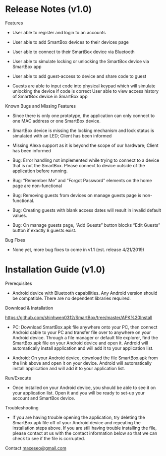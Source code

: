 # Release Notes (v1.0)
Features

 - User able to register and login to an accounts
 
 - User able to add SmartBox devices to their devices page
 
 - User able to connect to their SmartBox device via Bluetooth
 
 - User able to simulate locking or unlocking the SmartBox device via SmartBox app
 
 - User able to add guest-access to device and share code to guest 
 
 - Guests are able to input code into physical keypad which will simulate unlocking the device if code is correct
 User able to view access history of SmartBox device in SmartBox app
 
 
Known Bugs and Missing Features

 - Since there is only one prototype, the application can only connect to one MAC address or one SmartBox device.
 
 - SmartBox device is missing the locking mechanism and lock status is simulated with an LED; Client has been informed
 
 - Missing Alexa support as it is beyond the scope of our hardware; Client has been informed
 
 - Bug: Error handling not implemented while trying to connect to a device that is not the SmartBox. Please connect to device outside of     the application before running.
 
 - Bug: “Remember Me” and “Forgot Password” elements on the home page are non-functional
 
 - Bug: Removing guests from devices on manage guests page is non-functional.
 
 - Bug: Creating guests with blank access dates will result in invalid default values.
 
 - Bug: On manage guests page, “Add Guests” button blocks “Edit Guests” button if exactly 8 guests exist.
 
Bug Fixes
  - None yet, more bug fixes to come in v1.1 (est. release 4/21/2019)

# Installation Guide (v1.0)

Prerequisites
 - Android device with Bluetooth capabilities. Any Android version should be compatible.
 There are no dependent libraries required.
 
Download & Installation

 https://github.com/shinhwen0312/SmartBox/tree/master/APK%20Install
 
 - PC: Download SmartBox.apk file anywhere onto your PC, then connect Android cable to your PC and transfer file over to anywhere on your Android device. Through a file manager or default file explorer, find the SmartBox.apk file on your Android device and open it.         Android will automatically install application and will add it to your application list. 
 
 - Android: On your Android device, download the file SmartBox.apk from the link above and open it on your device. Android will             automatically install application and will add it to your application list. 
 
Run/Execute
 - Once installed on your Android device, you should be able to see it on your application list. Open it and you will be ready to set-up     your account and SmartBox device.
 
Troubleshooting
 - If you are having trouble opening the application, try deleting the SmartBox.apk file off of your Android device and repeating the       installation steps above. If you are still having trouble installing the file, please contact at us with the contact information below   so that we can check to see if the file is corrupted.

Contact
maxeseo@gmail.com

